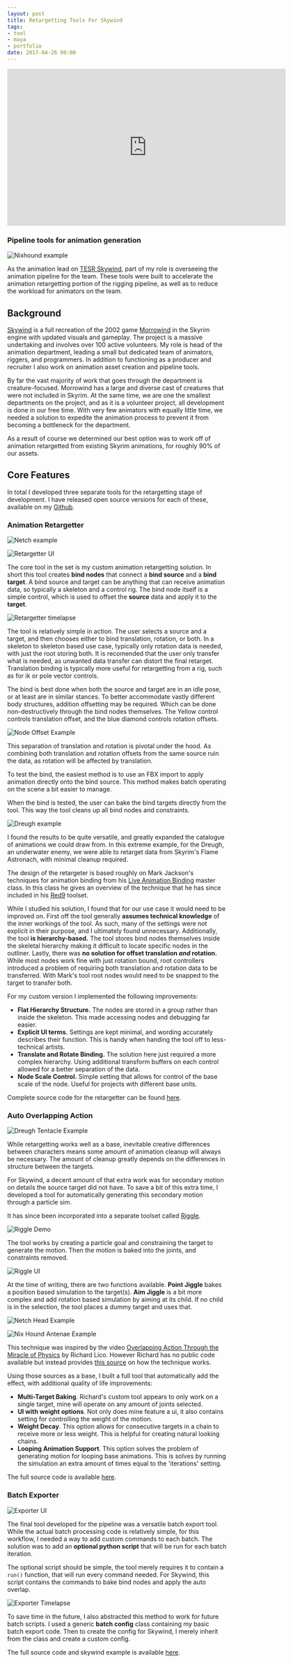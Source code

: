 ```yaml
---
layout: post
title: Retargetting Tools For Skywind
tags:
- tool
- maya
- portfolio
date: 2017-04-26 00:00
---
```



<iframe src="https://player.vimeo.com/video/167897879" width="640" height="360" frameborder="0" webkitallowfullscreen mozallowfullscreen allowfullscreen></iframe>


### Pipeline tools for animation generation
<!--more-->

![Nixhound example](\blog\assets\retargeter\nixhound.gif)

As the animation lead on [TESR Skywind](https://www.youtube.com/watch?v=PewuaPKnhnc), part of my role is overseeing the animation pipeline for the team. These tools were built to accelerate the animation retargetting portion of the rigging pipeline, as well as to reduce the workload for animators on the team. 

## Background
[Skywind](https://www.youtube.com/watch?v=PewuaPKnhnc) is a full recreation of the 2002 game [Morrowind](https://en.wikipedia.org/wiki/The_Elder_Scrolls_III:_Morrowind) in the Skyrim engine with updated visuals and gameplay. The project is a massive undertaking and involves over 100 active volunteers. My role is head of the animation department, leading a small but dedicated team of animators, riggers, and programmers. In addition to functioning as a producer and recruiter I also work on animation asset creation and pipeline tools.

By far the vast majority of work that goes through the department is creature-focused. Morrowind has a large and diverse cast of creatures that were not included in Skyrim. At the same time, we are one the smallest departments on the project, and as it is a volunteer project, all development is done in our free time. With very few animators with equally little time, we needed a solution to expedite the animation process to prevent it from becoming a bottleneck for the department. 

As a result of course we determined our best option was to work off of animation retargetted from existing Skyrim animations, for roughly 90% of our assets. 

## Core Features

In total I developed three separate tools for the retargetting stage of development. I have released open source versions for each of these, available on my [Github](https://github.com/obriencole11).

### Animation Retargetter

![Netch example](\blog\assets\retargeter\netch.gif)

![Retargetter UI](\blog\assets\retargeter\retargeterui.png)

The core tool in the set is my custom animation retargetting solution. In short this tool creates **bind nodes** that connect a **bind source** and a **bind target**. A bind source and target can be anything that can receive animation data, so typically a skeleton and a control rig. The bind node itself is a simple control, which is used to offset the **source** data and apply it to the **target**. 

![Retargetter timelapse](\blog\assets\retargeter\retargetertimelapse.gif)

The tool is relatively simple in action. The user selects a source and a target, and then chooses either to bind translation, rotation, or both. In a skeleton to skeleton based use case, typically only rotation data is needed, with just the root storing both. It is recomended that the user only transfer what is needed, as unwanted data transfer can distort the final retarget. Translation binding is typically more useful for retargetting from a rig, such as for ik or pole vector controls.

The bind is best done when both the source and target are in an idle pose, or at least are in similar stances. To better accommodate vastly different body structures, addition offsetting may be required. Which can be done non-destructively through the bind nodes themselves. The Yellow control controls translation offset, and the blue diamond controls rotation offsets.

![Node Offset Example](\blog\assets\retargeter\nodeoffset.gif)

This separation of translation and rotation is pivotal under the hood. As combining both translation and rotation offsets from the same source ruin the data, as rotation will be affected by translation.

To test the bind, the easiest method is to use an FBX import to apply animation directly onto the bind source. This method makes batch operating on the scene a bit easier to manage. 

When the bind is tested, the user can bake the bind targets directly from the tool. This way the tool cleans up all bind nodes and constraints.

![Dreugh example](\blog\assets\retargeter\dreugh.gif)

I found the results to be quite versatile, and greatly expanded the catalogue of animations we could draw from. In this extreme example, for the Dreugh, an underwater enemy, we were able to retarget data from Skyrim's Flame Astronach, with minimal cleanup required.

The design of the retargeter is based roughly on Mark Jackson's techniques for animation binding from his [Live Animation Binding](https://vimeo.com/31046583) master class. In this class he gives an overview of the technique that he has since included in his [Red9](http://red9-consultancy.blogspot.com/) toolset.

While I studied his solution, I found that for our use case it would need to be improved on. First off the tool generally **assumes technical knowledge** of the inner workings of the tool. As such, many of the settings were not explicit in their purpose, and I ultimately found unnecessary. Additionally, the tool **is hierarchy-based.** The tool stores bind nodes themselves inside the skeletal hierarchy making it difficult to locate specific nodes in the outliner. Lastly, there was **no solution for offset translation *and* rotation.** While most nodes work fine with just rotation bound, root controllers introduced a problem of requiring both translation and rotation data to be transferred. With Mark's tool root nodes would need to be snapped to the target to transfer both.

For my custom version I implemented the following improvements:
* **Flat Hierarchy Structure.** The nodes are stored in a group rather than inside the skeleton. This made accessing nodes and debugging far easier.
* **Explicit UI terms.** Settings are kept minimal, and wording accurately describes their function. This is handy when handing the tool off to less-technical artists.
* **Translate and Rotate Binding.** The solution here just required a more complex hierarchy. Using additional transform buffers on each control allowed for a better separation of the data.
* **Node Scale Control.** Simple setting that allows for control of the base scale of the node. Useful for projects with different base units.

Complete source code for the retargetter can be found [here]().

### Auto Overlapping Action

![Dreugh Tentacle Example](\blog\assets\retargeter\dreughjiggle.gif)

While retargetting works well as a base, inevitable creative differences between characters means some amount of animation cleanup will always be necessary. The amount of cleanup greatly depends on the differences in structure between the targets. 

For Skywind, a decent amount of that extra work was for secondary motion on details the source target did not have. To save a bit of this extra time, I developed a tool for automatically generating this secondary motion through a particle sim.

It has since been incorporated into a separate toolset called [Riggle]().

![Riggle Demo](\blog\assets\retargeter\riggledemo.gif)

The tool works by creating a particle goal and constraining the target to generate the motion. Then the motion is baked into the joints, and constraints removed.

![Riggle UI](\blog\assets\retargeter\riggleui.png)

At the time of writing, there are two functions available. **Point Jiggle** bakes a position based simulation to the target(s). **Aim Jiggle** is a bit more complex and add rotation based simulation by aiming at its child. If no child is in the selection, the tool places a dummy target and uses that.

![Netch Head Example](\blog\assets\retargeter\netchjiggle.gif)

![Nix Hound Antenae Example](\blog\assets\retargeter\nixjiggle.gif)

This technique was inspired by the video [Overlapping Action Through the Miracle of Physics](https://vimeo.com/196234485) by Richard Lico. However Richard has no public code available but instead provides [this source](https://www.youtube.com/watch?v=BTBZgLYO6eo&feature=youtu.be&t=490) on how the technique works. 

Using those sources as a base, I built a full tool that automatically add the effect, with additional quality of life improvements:
* **Multi-Target Baking**. Richard's custom tool appears to only work on a single target, mine will operate on any amount of joints selected.
* **UI with weight options**. Not only does mine feature a ui, it also contains setting for controlling the weight of the motion.
* **Weight Decay**. This option allows for consecutive targets in a chain to receive more or less weight. This is helpful for creating natural looking chains.
* **Looping Animation Support**. This option solves the problem of generating motion for looping base animations. This is solves by running the simulation an extra amount of times equal to the 'iterations' setting.

The full source code is available [here]().

### Batch Exporter

![Exporter UI](\blog\assets\retargeter\batchui.png)

The final tool developed for the pipeline was a versatile batch export tool. While the actual batch processing code is relatively simple, for this workflow, I needed a way to add custom commands to each batch. The solution was to add an **optional python script** that will be run for each batch iteration.

The optional script should be simple, the tool merely requires it to contain a `run()` function, that will run every command needed. For Skywind, this script contains the commands to bake bind nodes and apply the auto overlap.

![Exporter Timelapse](\blog\assets\retargeter\batchtimelapse.gif)

To save time in the future, I also abstracted this method to work for future batch scripts. I used a generic **batch config** class containing my basic batch export code. Then to create the config for Skywind, I merely inherit from the class and create a custom config.

The full source code and skywind example is available [here]().


